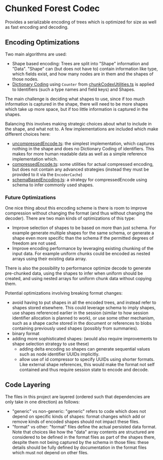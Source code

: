 # Chunked Forest Codec

Provides a serializable encoding of trees which is optimized for size as well as fast encoding and decoding.

## Encoding Optimizations

Two main algorithms are used:

-   Shape based encoding: Trees are split into "Shape" information and "Data".
    "Shape" can (but does not have to) contain information like type, which fields exist, and how many nodes are in them and the shapes of those nodes.
-   [Dictionary Coding](https://go-compression.github.io/algorithms/dictionary/) using `Counter` from [chunkCodexUtilities.ts](./chunkCodecUtilities.ts)
    is applied to Identifiers (such a type names and field keys) and Shapes.

The main challenge is deciding what shapes to use, since if too much information is captured in the shape, there will need to be more shapes which take up more space,
but if too little information is captured in the shapes.

Balancing this involves making strategic choices about what to include in the shape, and what not to.
A few implementations are included which make different choices here:

-   [uncompressedEncode.ts](uncompressedEncode.ts): the simplest implementation, which captures nothing in the shape and does no Dictionary Coding of identifiers.
    This makes for more human readable data as well as a simple reference implementation which.
-   [compressedEncode.ts](compressedEncode.ts): some utilities for actual compressed encoding, but does not contain any advanced strategies (instead they must be provided to it via the `EncoderCache`)
-   [schemaBasedEncoding.ts](schemaBasedEncoding.ts): a strategy for compressedEncode using schema to infer commonly used shapes.

### Future Optimizations

One nice thing about this encoding scheme is there is room to improve compression without changing the format (and thus without changing the decoder).
There are two main kinds of optimizations of this type:

-   Improve selection of shapes to be based on more than just schema.
    For example generate multiple shapes for the same schema, or generate a shape even more specific than the schema if the permitted degrees of freedom are not used.
-   Improve encoding performance by leveraging existing chunking of the input data.
    For example uniform chunks could be encoded as nested arrays using their existing data array.

There is also the possibility to performance optimize decode to generate pre-chunked data, using the shapes to infer when uniform should be created,
and using nested arrays for uniform chunk data without copying them.

Potential optimizations involving breaking format changes:

-   avoid having to put shapes in all the encoded trees, and instead refer to shapes stored elsewhere.
    This could leverage schema to imply shapes, use shapes referenced earlier in the session (similar to how session identifier allocation is planned to work), or use some other mechanism, such as a shape cache stored in the document or references to blobs containing previously used shapes (possibly from summaries).
-   binary format
-   adding more sophisticated shapes: (would also require improvements to shape selection strategy to use these)
    -   adding delta encoding so shapes can generate sequential values such as node identifier UUIDs implicitly.
    -   allow use of id compressor to specify UUIDs using shorter formats. Like external shape references, this would make the format not self contained and thus require session state to encode and decode.

## Code Layering

The files in this project are layered (ordered such that dependencies are only take in one direction) as follows:

-   "generic" vs non-generic: "generic" refers to code which does not depend on specific kinds of shapes:
    format changes which add or remove kinds of encoded shapes should not impact these files.
-   "format" vs other: "format" files define the actual persisted data format.
    Note that choices like how the "data" array contents are structured are considered to be defined in the format files as part of the shapes there, despite them not being captured by the schema in those files:
    these details should be fully defined by documentation in the format files which must not depend on other files.
